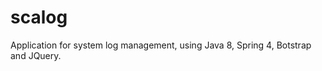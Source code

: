 scalog
===================================

Application for system log management, using Java 8, Spring 4, Botstrap and JQuery.
